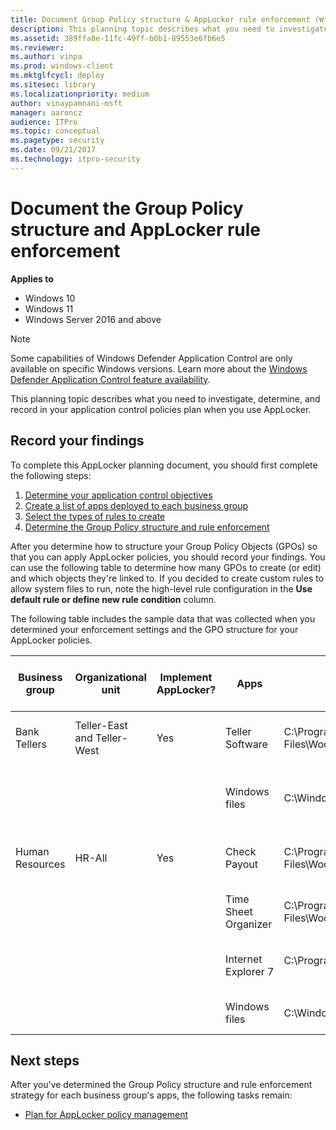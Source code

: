 ```yaml
---
title: Document Group Policy structure & AppLocker rule enforcement (Windows)
description: This planning topic describes what you need to investigate, determine, and record in your application control policies plan when you use AppLocker.
ms.assetid: 389ffa8e-11fc-49ff-b0b1-89553e6fb6e5
ms.reviewer: 
ms.author: vinpa
ms.prod: windows-client
ms.mktglfcycl: deploy
ms.sitesec: library
ms.localizationpriority: medium
author: vinaypamnani-msft
manager: aaroncz
audience: ITPro
ms.topic: conceptual
ms.pagetype: security
ms.date: 09/21/2017
ms.technology: itpro-security
---
```


# Document the Group Policy structure and AppLocker rule enforcement

**Applies to**

- Windows 10
- Windows 11
- Windows Server 2016 and above

>[!NOTE]
>Some capabilities of Windows Defender Application Control are only available on specific Windows versions. Learn more about the [Windows Defender Application Control feature availability](/windows/security/threat-protection/windows-defender-application-control/feature-availability).

This planning topic describes what you need to investigate, determine, and record in your application control policies plan when you use AppLocker.

## Record your findings

To complete this AppLocker planning document, you should first complete the following steps:

1.  [Determine your application control objectives](determine-your-application-control-objectives.md)
2.  [Create a list of apps deployed to each business group](create-list-of-applications-deployed-to-each-business-group.md)
3.  [Select the types of rules to create](select-types-of-rules-to-create.md)
4.  [Determine the Group Policy structure and rule enforcement](determine-group-policy-structure-and-rule-enforcement.md)

After you determine how to structure your Group Policy Objects (GPOs) so that you can apply AppLocker policies, you should record your findings. You can use the following table to determine how many GPOs to create (or edit) and which objects they're linked to. If you decided to create custom rules to allow system files to run, note the high-level rule configuration in the **Use default rule or define new rule condition** column.

The following table includes the sample data that was collected when you determined your enforcement settings and the GPO structure for your AppLocker policies.

|Business group|Organizational unit|Implement AppLocker?|Apps|Installation path|Use default rule or define new rule condition|Allow or deny|GPO name|
|--- |--- |--- |--- |--- |--- |--- |--- |
|Bank Tellers|Teller-East and Teller-West|Yes|Teller Software|C:\Program Files\Woodgrove\Teller.exe|File is signed; create a publisher condition|Allow|Tellers-AppLockerTellerRules|
||||Windows files|C:\Windows|Create a path exception to the default rule to exclude \Windows\Temp|Allow||
|Human Resources|HR-All|Yes|Check Payout|C:\Program Files\Woodgrove\HR\Checkcut.exe|File is signed; create a publisher condition|Allow|HR-AppLockerHRRules|
||||Time Sheet Organizer|C:\Program Files\Woodgrove\HR\Timesheet.exe|File isn't signed; create a file hash condition|Allow||
||||Internet Explorer 7|C:\Program Files\Internet Explorer</p>|File is signed; create a publisher condition|Deny||
||||Windows files|C:\Windows|Use a default rule for the Windows path|Allow||

## Next steps

After you've determined the Group Policy structure and rule enforcement strategy for each business group's apps, the following tasks remain:
-   [Plan for AppLocker policy management](plan-for-applocker-policy-management.md)

 
 
